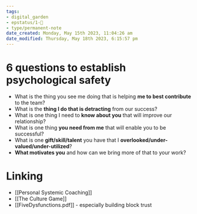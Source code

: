 ```yaml
---
tags: 
- digital_garden
- epstatus/1-🌱
- type/permanent-note
date_created: Monday, May 15th 2023, 11:04:26 am
date_modified: Thursday, May 18th 2023, 6:15:57 pm
---
```

# 6 questions to establish psychological safety
+ What is the thing you see me doing that is helping **me to best contribute** to the team?
+ What is the **thing I do that is detracting** from our success?
+ What is one thing I need to **know about you** that will improve our relationship?
+ What is one thing **you need from me** that will enable you to be successful?
+ What is one **gift/skill/talent** you have that I **overlooked/under-valued/under-utilized**?
+ **What motivates you** and how can we bring more of that to your work?

# Linking
+ [[Personal Systemic Coaching]]
+ [[The Culture Game]]
+ [[FiveDysfunctions.pdf]] - especially building block trust